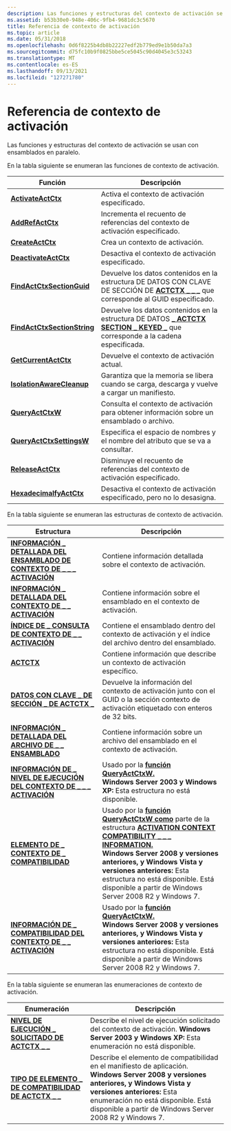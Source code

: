 ```yaml
---
description: Las funciones y estructuras del contexto de activación se usan con ensamblados en paralelo.
ms.assetid: b53b30e0-948e-406c-9fb4-9681dc3c5670
title: Referencia de contexto de activación
ms.topic: article
ms.date: 05/31/2018
ms.openlocfilehash: 0d6f8225b4db8b22227edf2b779ed9e1b50da7a3
ms.sourcegitcommit: d75fc10b9f0825bbe5ce5045c90d4045e3c53243
ms.translationtype: MT
ms.contentlocale: es-ES
ms.lasthandoff: 09/13/2021
ms.locfileid: "127271780"
---
```

# <a name="activation-context-reference"></a>Referencia de contexto de activación

Las funciones y estructuras del contexto de activación se usan con ensamblados en paralelo.

En la tabla siguiente se enumeran las funciones de contexto de activación.



| Función                                                   | Descripción                                                                                                                                             |
|------------------------------------------------------------|---------------------------------------------------------------------------------------------------------------------------------------------------------|
| [**ActivateActCtx**](/windows/desktop/api/Winbase/nf-winbase-activateactctx)                   | Activa el contexto de activación especificado.                                                                                                             |
| [**AddRefActCtx**](/windows/desktop/api/Winbase/nf-winbase-addrefactctx)                       | Incrementa el recuento de referencias del contexto de activación especificado.                                                                                     |
| [**CreateActCtx**](/windows/desktop/api/Winbase/nf-winbase-createactctxa)                       | Crea un contexto de activación.                                                                                                                          |
| [**DeactivateActCtx**](/windows/desktop/api/Winbase/nf-winbase-deactivateactctx)               | Desactiva el contexto de activación especificado.                                                                                                           |
| [**FindActCtxSectionGuid**](/windows/desktop/api/Winbase/nf-winbase-findactctxsectionguid)     | Devuelve los datos contenidos en la estructura DE DATOS CON CLAVE DE SECCIÓN DE [**ACTCTX \_ \_ \_**](/windows/win32/api/winbase/ns-winbase-actctx_section_keyed_data) que corresponde al GUID especificado.   |
| [**FindActCtxSectionString**](/windows/desktop/api/Winbase/nf-winbase-findactctxsectionstringa) | Devuelve los datos contenidos en la estructura DE DATOS [**\_ ACTCTX SECTION \_ KEYED \_**](/windows/win32/api/winbase/ns-winbase-actctx_section_keyed_data) que corresponde a la cadena especificada. |
| [**GetCurrentActCtx**](/windows/desktop/api/Winbase/nf-winbase-getcurrentactctx)               | Devuelve el contexto de activación actual.                                                                                                                 |
| [**IsolationAwareCleanup**](/previous-versions/windows/desktop/legacy/aa375204(v=vs.85))     | Garantiza que la memoria se libera cuando se carga, descarga y vuelve a cargar un manifiesto.                                                                         |
| [**QueryActCtxW**](/windows/desktop/api/Winbase/nf-winbase-queryactctxw)                       | Consulta el contexto de activación para obtener información sobre un ensamblado o archivo.                                                                               |
| [**QueryActCtxSettingsW**](/windows/desktop/api/Winbase/nf-winbase-queryactctxsettingsw)       | Especifica el espacio de nombres y el nombre del atributo que se va a consultar.                                                                      |
| [**ReleaseActCtx**](/windows/desktop/api/Winbase/nf-winbase-releaseactctx)                     | Disminuye el recuento de referencias del contexto de activación especificado.                                                                                     |
| [**HexadecimalfyActCtx**](/windows/desktop/api/Winbase/nf-winbase-zombifyactctx)                     | Desactiva el contexto de activación especificado, pero no lo desasigna.                                                                               |



 

En la tabla siguiente se enumeran las estructuras de contexto de activación.



| Estructura                                                                                                        | Descripción                                                                                                                                                                                                                                                                                                                                                                                  |
|------------------------------------------------------------------------------------------------------------------|----------------------------------------------------------------------------------------------------------------------------------------------------------------------------------------------------------------------------------------------------------------------------------------------------------------------------------------------------------------------------------------------|
| [**INFORMACIÓN \_ DETALLADA DEL ENSAMBLADO DE CONTEXTO DE \_ \_ \_ ACTIVACIÓN**](/windows/desktop/api/Winnt/ns-winnt-activation_context_assembly_detailed_information) | Contiene información detallada sobre el contexto de activación.                                                                                                                                                                                                                                                                                                                                  |
| [**INFORMACIÓN \_ DETALLADA DEL CONTEXTO DE \_ \_ ACTIVACIÓN**](/windows/desktop/api/Winnt/ns-winnt-activation_context_detailed_information)                    | Contiene información sobre el ensamblado en el contexto de activación.                                                                                                                                                                                                                                                                                                                           |
| [**ÍNDICE DE \_ CONSULTA DE CONTEXTO DE \_ \_ ACTIVACIÓN**](/windows/desktop/api/Winnt/ns-winnt-activation_context_query_index)                                      | Contiene el ensamblado dentro del contexto de activación y el índice del archivo dentro del ensamblado.                                                                                                                                                                                                                                                                                           |
| [**ACTCTX**](/windows/win32/api/winbase/ns-winbase-actctxa)                                                                                     | Contiene información que describe un contexto de activación específico.                                                                                                                                                                                                                                                                                                                           |
| [**DATOS CON CLAVE \_ DE SECCIÓN \_ DE ACTCTX \_**](/windows/win32/api/winbase/ns-winbase-actctx_section_keyed_data)                                            | Devuelve la información del contexto de activación junto con el GUID o la sección contexto de activación etiquetado con enteros de 32 bits.                                                                                                                                                                                                                                                                   |
| [**INFORMACIÓN \_ DETALLADA DEL ARCHIVO DE \_ \_ ENSAMBLADO**](/windows/desktop/api/Winnt/ns-winnt-assembly_file_detailed_information)                              | Contiene información sobre un archivo del ensamblado en el contexto de activación.                                                                                                                                                                                                                                                                                                                 |
| [**INFORMACIÓN DE \_ NIVEL DE EJECUCIÓN DEL CONTEXTO DE \_ \_ \_ ACTIVACIÓN**](/windows/desktop/api/Winnt/ns-winnt-activation_context_run_level_information)                 | Usado por la [**función QueryActCtxW.**](/windows/desktop/api/Winbase/nf-winbase-queryactctxw)<br/> **Windows Server 2003 y Windows XP:** Esta estructura no está disponible.<br/>                                                                                                                                                                                                                                    |
| [**ELEMENTO DE \_ CONTEXTO DE \_ COMPATIBILIDAD**](/windows/desktop/api/Winnt/ns-winnt-compatibility_context_element)                                         | Usado por la [**función QueryActCtxW como**](/windows/desktop/api/Winbase/nf-winbase-queryactctxw) parte de la estructura [**ACTIVATION CONTEXT COMPATIBILITY \_ \_ \_ INFORMATION.**](/windows/desktop/api/Winnt/ns-winnt-activation_context_compatibility_information) <br/> **Windows Server 2008 y versiones anteriores, y Windows Vista y versiones anteriores:** Esta estructura no está disponible. Está disponible a partir de Windows Server 2008 R2 y Windows 7.<br/> |
| [**INFORMACIÓN DE \_ COMPATIBILIDAD DEL CONTEXTO DE \_ \_ ACTIVACIÓN**](/windows/desktop/api/Winnt/ns-winnt-activation_context_compatibility_information)          | Usado por la [**función QueryActCtxW.**](/windows/desktop/api/Winbase/nf-winbase-queryactctxw)<br/> **Windows Server 2008 y versiones anteriores, y Windows Vista y versiones anteriores:** Esta estructura no está disponible. Está disponible a partir de Windows Server 2008 R2 y Windows 7.<br/>                                                                                                                                   |



 

En la tabla siguiente se enumeran las enumeraciones de contexto de activación.

| Enumeración                                                                       | Descripción                                                                                                                                                                                                                                            |
|-----------------------------------------------------------------------------------|--------------------------------------------------------------------------------------------------------------------------------------------------------------------------------------------------------------------------------------------------------|
| [**NIVEL DE EJECUCIÓN \_ SOLICITADO DE ACTCTX \_ \_**](/windows/desktop/api/Winnt/ne-winnt-actctx_requested_run_level)               | Describe el nivel de ejecución solicitado del contexto de activación. **Windows Server 2003 y Windows XP:** Esta enumeración no está disponible.<br/>                                                                                                      |
| [**TIPO DE ELEMENTO \_ DE COMPATIBILIDAD DE ACTCTX \_ \_**](/windows/desktop/api/Winnt/ne-winnt-actctx_compatibility_element_type) | Describe el elemento de compatibilidad en el manifiesto de aplicación. **Windows Server 2008 y versiones anteriores, y Windows Vista y versiones anteriores:** Esta enumeración no está disponible. Está disponible a partir de Windows Server 2008 R2 y Windows 7.<br/> |



 

 

